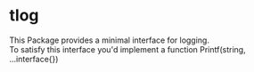 # tlog 

This Package provides a minimal interface for logging.  
To satisfy this interface you'd implement a function Printf(string, ...interface{})